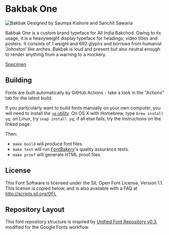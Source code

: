 # Bakbak One
![Bakbak](/images/Bakbak.jpg)
Designed by Saumya Kishore and Sanchit Sawaria

Bakbak One is a custom brand typeface for All India Bakchod. Owing to its usage, it is a heavyweight display typeface for headings, video titles and posters. It consists of 1 weight and 692 glyphs and borrows from humanist ‘Johnston’ like arches. Bakbak is loud and present but also neutral enough to render anything from a warning to a mockery.

[Specimen](https://www.sawariasanchit.com/bakbak)

## Building

Fonts are built automatically by GitHub Actions - take a look in the "Actions" tab for the latest build.

If you particularly want to build fonts manually on your own computer, you will need to install the [`yq` utility](https://github.com/mikefarah/yq). On OS X with Homebrew, type `brew install yq`; on Linux, try `snap install yq`; if all else fails, try the instructions on the linked page.

Then:

* `make build` will produce font files.
* `make test` will run [FontBakery](https://github.com/googlefonts/fontbakery)'s quality assurance tests.
* `make proof` will generate HTML proof files.

## License

This Font Software is licensed under the SIL Open Font License, Version 1.1.
This license is copied below, and is also available with a FAQ at
http://scripts.sil.org/OFL

## Repository Layout

This font repository structure is inspired by [Unified Font Repository v0.3](https://github.com/unified-font-repository/Unified-Font-Repository), modified for the Google Fonts workflow.
